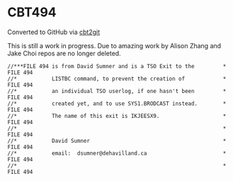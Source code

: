 # CBT494
Converted to GitHub via [cbt2git](https://github.com/wizardofzos/cbt2git)

This is still a work in progress. 
Due to amazing work by Alison Zhang and Jake Choi repos are no longer deleted.

```
//***FILE 494 is from David Sumner and is a TSO Exit to the         *   FILE 494
//*           LISTBC command, to prevent the creation of            *   FILE 494
//*           an individual TSO userlog, if one hasn't been         *   FILE 494
//*           created yet, and to use SYS1.BRODCAST instead.        *   FILE 494
//*           The name of this exit is IKJEESX9.                    *   FILE 494
//*                                                                 *   FILE 494
//*           David Sumner                                          *   FILE 494
//*           email:  dsumner@dehavilland.ca                        *   FILE 494
//*                                                                 *   FILE 494
```
